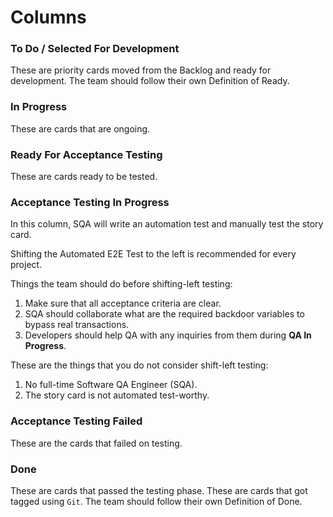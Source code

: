 # Columns

### To Do / Selected For Development

These are priority cards moved from the Backlog and ready for development. The team should follow their own Definition of Ready.

### In Progress

These are cards that are ongoing.

### Ready For Acceptance Testing

These are cards ready to be tested.

### Acceptance Testing In Progress

In this column, SQA will write an automation test and manually test the story card.

Shifting the Automated E2E Test to the left is recommended for every project.

Things the team should do before shifting-left testing:

1. Make sure that all acceptance criteria are clear.
2. SQA should collaborate what are the required backdoor variables to bypass real transactions.
3. Developers should help QA with any inquiries from them during **QA In Progress**.

These are the things that you do not consider shift-left testing:

1. No full-time Software QA Engineer (SQA).
2. The story card is not automated test-worthy.

### Acceptance Testing Failed

These are the cards that failed on testing.

### Done

These are cards that passed the testing phase. These are cards that got tagged using `Git`. The team should follow their own Definition of Done.
